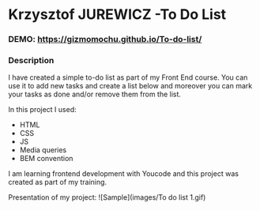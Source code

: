 # Krzysztof JUREWICZ -To Do List

### DEMO: https://gizmomochu.github.io/To-do-list/

### Description

I have created a simple to-do list as part of my Front End course.
You can use it to add new tasks and create a list below and moreover you can mark your tasks as done and/or remove them from the list.

In this project I used:

- HTML
- CSS
- JS
- Media queries
- BEM convention

I am learning frontend development with Youcode and this project was created as part of my training.

Presentation of my project:
![Sample](images/To do list 1.gif)
